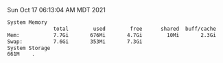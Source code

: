 Sun Oct 17 06:13:04 AM MDT 2021
```bash
System Memory
               total        used        free      shared  buff/cache   available
Mem:           7.7Gi       676Mi       4.7Gi        10Mi       2.3Gi       6.7Gi
Swap:          7.6Gi       353Mi       7.3Gi
System Storage
661M	.
```
```bash
